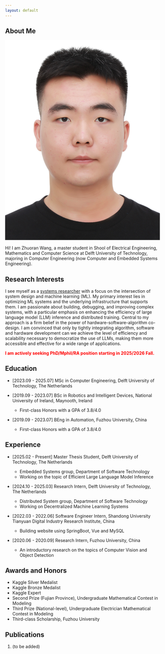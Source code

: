 ```yaml
---
layout: default
---
```


## About Me


<img class="profile-picture" src="personal photo.jpg">

Hi! I am Zhuoran Wang, a master student in Shool of Electrical Engineering, Mathematics and Computer Science at Delft University of Technology, majoring in Computer Engineering (now Computer and Embedded Systems Engineering).




## Research Interests

I see myself as a [systems researcher](https://www.usenix.org/publications/login-logout/november-2013-login-logout/night-watch) with a focus on the intersection of system design and machine learning (ML). My primary interest lies in optimizing ML systems and the underlying infrastructure that supports them. I am passionate about building, debugging, and improving complex systems, with a particular emphasis on enhancing the efficiency of large language model (LLM) inference and distributed training. Central to my approach is a firm belief in the power of hardware-software-algorithm co-design. I am convinced that only by tightly integrating algorithm, software and hardware development can we achieve the level of efficiency and scalability necessary to democratize the use of LLMs, making them more accessible and effective for a wide range of applications.

<span style="color: red;">**I am actively seeking PhD/Mphil/RA position starting in 2025/2026 Fall.**</span>

## Education
- [2023.09 - 2025.07] MSc in Computer Engineering, Delft University of Technology, The Netherlands

- [2019.09 - 2023.07] BSc in Robotics and Intelligent Devices, National University of Ireland, Maynooth, Ireland
  - First-class Honors with a GPA of 3.8/4.0

- [2019.09 - 2023.07] BEng in Automation, Fuzhou University, China
  - First-class Honors with a GPA of 3.8/4.0


## Experience

- [2025.02 - Present] Master Thesis Student, Delft University of Technology, The Netherlands
  - Embedded Systems group, Department of Software Technology
  - Working on the topic of Efficient Large Language Model Inference

- [2024.10 - 2025.03] Research Intern, Delft University of Technology, The Netherlands
  - Distributed System group, Department of Software Technology
  - Working on Decentralized Machine Learning Systems
  
- [2022.03 - 2022.06] Software Engineer Intern, Shandong University Tianyuan Digital Industry Research Institute, China
  - Building website using SpringBoot, Vue and MySQL

- [2020.06 - 2020.09] Research Intern, Fuzhou University, China
  - An introductory research on the topics of Computer Vision and Object Detection

## Awards and Honors

- Kaggle Silver Medalist
- Kaggle Bronze Medalist
- Kaggle Expert
- Second Prize (Fujian Province), Undergraduate Mathematical Contest in Modeling 
- Third Prize (National-level), Undergraduate Electrician Mathematical Contest in Modeling
- Third-class Scholarship, Fuzhou University

## Publications

1. (to be added)

